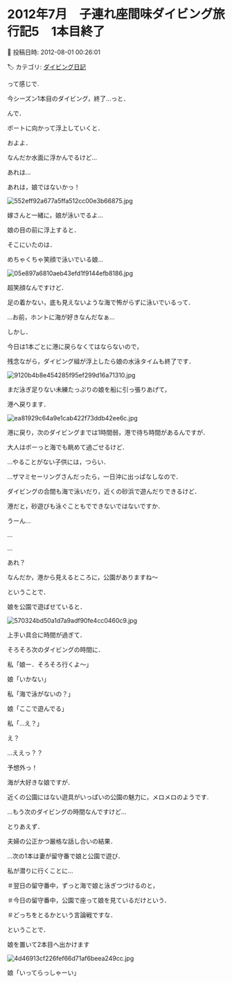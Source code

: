 # 2012年7月　子連れ座間味ダイビング旅行記5　1本目終了

📅 投稿日時: 2012-08-01 00:26:01

🏷️ カテゴリ: [ダイビング日記](ce3a7a8d424d112fce83ee85c81a0e344.md)

って感じで.


今シーズン1本目のダイビング，終了…っと．





んで．


ボートに向かって浮上していくと．





およよ．


なんだか水面に浮かんでるけど…


あれは…


あれは，娘ではないかっ！




![552eff92a677a5ffa512cc00e3b66875.jpg](images/552eff92a677a5ffa512cc00e3b66875.jpg)




嫁さんと一緒に，娘が泳いでるよ…





娘の目の前に浮上すると．


そこにいたのは．


めちゃくちゃ笑顔で泳いでいる娘…




![05e897a6810aeb43efd1f9144efb8186.jpg](images/05e897a6810aeb43efd1f9144efb8186.jpg)




超笑顔なんですけど．


足の着かない，底も見えないような海で怖がらずに泳いでいるって．


…お前，ホントに海が好きなんだなぁ…





しかし．


今日は1本ごとに港に戻らなくてはならないので，


残念ながら，ダイビング組が浮上したら娘の水泳タイムも終了です．




![9120b4b8e454285f95ef299d16a71310.jpg](images/9120b4b8e454285f95ef299d16a71310.jpg)




まだ泳ぎ足りない未練たっぷりの娘を船に引っ張りあげて，


港へ戻ります．







![ea81929c64a9e1cab422f73ddb42ee6c.jpg](images/ea81929c64a9e1cab422f73ddb42ee6c.jpg)




港に戻り，次のダイビングまでは1時間弱，港で待ち時間があるんですが．


大人はボーっと海でも眺めて過ごせるけど．


…やることがない子供には，つらい．





…ザマミセーリングさんだったら，一日沖に出っぱなしなので．


ダイビングの合間も海で泳いだり，近くの砂浜で遊んだりできるけど．


港だと，砂遊びも泳ぐこともでできないではないですか．





うーん…


…


…


あれ？


なんだか，港から見えるところに，公園がありますね～





ということで．


娘を公園で遊ばせていると．




![570324bd50a1d7a9adf90fe4cc0460c9.jpg](images/570324bd50a1d7a9adf90fe4cc0460c9.jpg)




上手い具合に時間が過ぎて．


そろそろ次のダイビングの時間に．





私「娘ー．そろそろ行くよ～」


娘「いかない」


私「海で泳がないの？」


娘「ここで遊んでる」


私「…え？」





え？


…ええっ？？


予想外っ！


海が大好きな娘ですが．


近くの公園にはない遊具がいっぱいの公園の魅力に，メロメロのようです.





…もう次のダイビングの時間なんですけど…





とりあえず．


夫婦の公正かつ厳格な話し合いの結果．


…次の1本は妻が留守番で娘と公園で遊び．


私が潜りに行くことに…





＃翌日の留守番中，ずっと海で娘と泳ぎつづけるのと，


＃今日の留守番中，公園で座って娘を見ているだけという．


＃どっちをとるかという言論戦ですな．





ということで．


娘を置いて2本目へ出かけます




![4d46913cf226fef66d71af6beea249cc.jpg](images/4d46913cf226fef66d71af6beea249cc.jpg)




娘「いってらっしゃーい」
